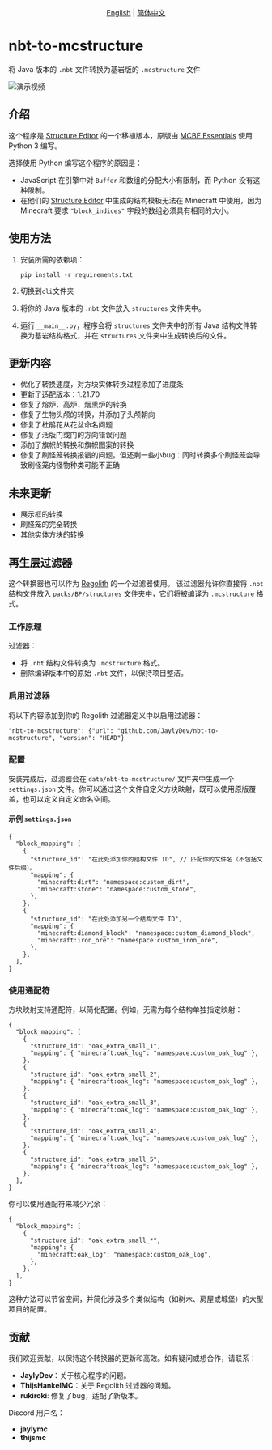 <p align="center">
  <a href="./README.md">English</a> |
  <a href="./README_zh.md">简体中文</a>
</p>

# nbt-to-mcstructure

将 Java 版本的 `.nbt` 文件转换为基岩版的 `.mcstructure` 文件

![演示视频](./assets/demo_video.gif)

## 介绍

这个程序是 [Structure Editor](https://mcbe-essentials.github.io/structure-editor/) 的一个移植版本，原版由 [MCBE Essentials](https://mcbe-essentials.github.io/) 使用 Python 3 编写。

选择使用 Python 编写这个程序的原因是：

- JavaScript 在引擎中对 `Buffer` 和数组的分配大小有限制，而 Python 没有这种限制。
- 在他们的 [Structure Editor](https://mcbe-essentials.github.io/structure-editor/) 中生成的结构模板无法在 Minecraft 中使用，因为 Minecraft 要求 `"block_indices"` 字段的数组必须具有相同的大小。

## 使用方法

1. 安装所需的依赖项：
   ```
   pip install -r requirements.txt
   ```
2. 切换到`cli`文件夹
3. 将你的 Java 版本的 `.nbt` 文件放入 `structures` 文件夹中。

4. 运行 `__main__.py`，程序会将 `structures` 文件夹中的所有 Java 结构文件转换为基岩结构格式，并在 `structures` 文件夹中生成转换后的文件。

## 更新内容

- 优化了转换速度，对方块实体转换过程添加了进度条
- 更新了适配版本：1.21.70
- 修复了熔炉、高炉、烟熏炉的转换
- 修复了生物头颅的转换，并添加了头颅朝向
- 修复了杜鹃花从花盆命名问题
- 修复了活版门或门的方向错误问题
- 添加了旗帜的转换和旗帜图案的转换
- 修复了刷怪笼转换报错的问题。但还剩一些小bug：同时转换多个刷怪笼会导致刷怪笼内怪物种类可能不正确

## 未来更新

- 展示框的转换
- 刷怪笼的完全转换
- 其他实体方块的转换

## 再生层过滤器

这个转换器也可以作为 [Regolith](https://github.com/Bedrock-OSS/regolith) 的一个过滤器使用。
该过滤器允许你直接将 `.nbt` 结构文件放入 `packs/BP/structures` 文件夹中，它们将被编译为 `.mcstructure` 格式。

### 工作原理

过滤器：

- 将 `.nbt` 结构文件转换为 `.mcstructure` 格式。
- 删除编译版本中的原始 `.nbt` 文件，以保持项目整洁。

### 启用过滤器

将以下内容添加到你的 Regolith 过滤器定义中以启用过滤器：

```jsonc
"nbt-to-mcstructure": {"url": "github.com/JaylyDev/nbt-to-mcstructure", "version": "HEAD"}
```

### 配置

安装完成后，过滤器会在 `data/nbt-to-mcstructure/` 文件夹中生成一个 `settings.json` 文件。你可以通过这个文件自定义方块映射，既可以使用原版覆盖，也可以定义自定义命名空间。

#### 示例 `settings.json`

```jsonc
{
  "block_mapping": [
    {
      "structure_id": "在此处添加你的结构文件 ID", // 匹配你的文件名（不包括文件后缀）。
      "mapping": {
        "minecraft:dirt": "namespace:custom_dirt",
        "minecraft:stone": "namespace:custom_stone",
      },
    },
    {
      "structure_id": "在此处添加另一个结构文件 ID",
      "mapping": {
        "minecraft:diamond_block": "namespace:custom_diamond_block",
        "minecraft:iron_ore": "namespace:custom_iron_ore",
      },
    },
  ],
}
```

### 使用通配符

方块映射支持通配符，以简化配置。例如，无需为每个结构单独指定映射：

```jsonc
{
  "block_mapping": [
    {
      "structure_id": "oak_extra_small_1",
      "mapping": { "minecraft:oak_log": "namespace:custom_oak_log" },
    },
    {
      "structure_id": "oak_extra_small_2",
      "mapping": { "minecraft:oak_log": "namespace:custom_oak_log" },
    },
    {
      "structure_id": "oak_extra_small_3",
      "mapping": { "minecraft:oak_log": "namespace:custom_oak_log" },
    },
    {
      "structure_id": "oak_extra_small_4",
      "mapping": { "minecraft:oak_log": "namespace:custom_oak_log" },
    },
    {
      "structure_id": "oak_extra_small_5",
      "mapping": { "minecraft:oak_log": "namespace:custom_oak_log" },
    },
  ],
}
```

你可以使用通配符来减少冗余：

```jsonc
{
  "block_mapping": [
    {
      "structure_id": "oak_extra_small_*",
      "mapping": {
        "minecraft:oak_log": "namespace:custom_oak_log",
      },
    },
  ],
}
```

这种方法可以节省空间，并简化涉及多个类似结构（如树木、房屋或城堡）的大型项目的配置。

## 贡献

我们欢迎贡献，以保持这个转换器的更新和高效。如有疑问或想合作，请联系：

- **JaylyDev**：关于核心程序的问题。
- **ThijsHankelMC**：关于 Regolith 过滤器的问题。
- **rukiroki**: 修复了bug，适配了新版本。

Discord 用户名：

- **jaylymc**
- **thijsmc**
